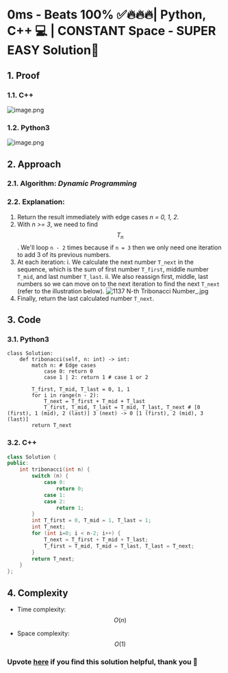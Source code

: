 # 0ms - Beats 100% ✅🔥🔥🔥| Python, C++ 💻 | CONSTANT Space - SUPER EASY Solution📗

## 1. Proof
<!-- Describe your first thoughts on how to solve this problem. -->
### 1.1. C++
![image.png](https://assets.leetcode.com/users/images/425065fa-4026-42aa-9ec0-d892c9f41a05_1713952575.9054155.png)
### 1.2. Python3
![image.png](https://assets.leetcode.com/users/images/62adfe70-cecb-466d-a39e-20bcb7f3561a_1713952550.9059045.png)

## 2. Approach

### 2.1. Algorithm: *Dynamic Programming*

### 2.2. Explanation:
1. Return the result immediately with edge cases *n = 0, 1, 2*.
2. With *n >= 3*, we need to find $$T_n$$. We'll loop `n - 2` times because if `n = 3` then we only need one iteration to add 3 of its previous numbers.
3. At each iteration:
i. We calculate the next number `T_next` in the sequence, which is the sum of first number `T_first`, middle number `T_mid`, and last number `T_last`.
ii. We also reassign first, middle, last numbers so we can move on to the next iteration to find the next `T_next` (refer to the illustration below).
![1137 N-th Tribonacci Number_.jpg](https://assets.leetcode.com/users/images/81176756-94f0-4b8e-a653-7c7fc380f3d1_1713954509.5128734.jpeg)
4. Finally, return the last calculated number `T_next`.

## 3. Code

### 3.1. Python3
```python3 []
class Solution:
    def tribonacci(self, n: int) -> int:
        match n: # Edge cases
            case 0: return 0
            case 1 | 2: return 1 # case 1 or 2
        
        T_first, T_mid, T_last = 0, 1, 1
        for i in range(n - 2):
            T_next = T_first + T_mid + T_last
            T_first, T_mid, T_last = T_mid, T_last, T_next # [0 (first), 1 (mid), 2 (last)] 3 (next) -> 0 [1 (first), 2 (mid), 3 (last)]
        return T_next
```

### 3.2. C++
```cpp []
class Solution {
public:
    int tribonacci(int n) {
        switch (n) {
            case 0:
                return 0;
            case 1:
            case 2:
                return 1;
        }
        int T_first = 0, T_mid = 1, T_last = 1;
        int T_next;
        for (int i=0; i < n-2; i++) {
            T_next = T_first + T_mid + T_last;
            T_first = T_mid, T_mid = T_last, T_last = T_next;
        }
        return T_next;
    }
};
```

## 4. Complexity
- Time complexity: $$O(n)$$
<!-- Add your time complexity here, e.g. $$O(n)$$ -->

- Space complexity: $$O(1)$$
<!-- Add your space complexity here, e.g. $$O(n)$$ -->

### Upvote [here](https://leetcode.com/problems/n-th-tribonacci-number/solutions/5066713/0ms-beats-100-python-c-constant-space-super-easy-solution) if you find this solution helpful, thank you 🤍
